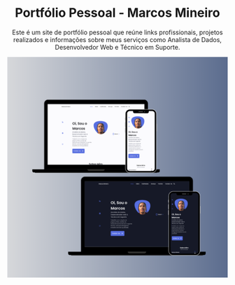 <h1 align="center"> Portfólio Pessoal - Marcos Mineiro</h1>

<p align= "center">
    Este é um site de portfólio pessoal que reúne links profissionais, projetos realizados e informações sobre meus serviços como Analista de Dados, Desenvolvedor Web e Técnico em Suporte.
</p>

<p align="center">
  <img alt="License" src="/assets/img/readme.png">
</p>